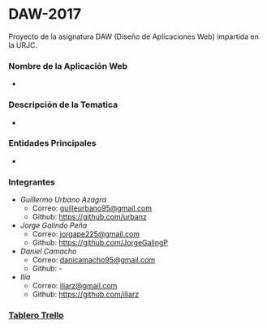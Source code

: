 # DAW-2017
Proyecto de la asignatura DAW (Diseño de Aplicaciones Web) impartida en la URJC.

### Nombre de la Aplicación Web
-

### Descripción de la Tematica
-

### Entidades Principales
-

### Integrantes
* *Guillermo Urbano Azagra*
  * Correo: guilleurbano95@gmail.com
  * Github: https://github.com/urbanz
* *Jorge Galindo Peña*
  * Correo: jorgape225@gmail.com
  * Github: https://github.com/JorgeGalingP
* *Daniel Camacho* 
  * Correo: danicamacho95@gmail.com
  * Github: -
* *Ilia*
  * Correo: iliarz@gmail.com
  * Github: https://github.com/iliarz
  
### [Tablero Trello](URL "https://trello.com/daw2017/")
